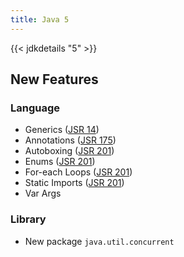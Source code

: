 ```yaml
---
title: Java 5
---
```


{{< jdkdetails "5" >}}

## New Features

### Language

* Generics ([JSR 14](https://jcp.org/en/jsr/detail?id=14))
* Annotations ([JSR 175](https://jcp.org/en/jsr/detail?id=175))
* Autoboxing ([JSR 201](https://jcp.org/en/jsr/detail?id=201))
* Enums ([JSR 201](https://jcp.org/en/jsr/detail?id=201))
* For-each Loops ([JSR 201](https://jcp.org/en/jsr/detail?id=201))
* Static Imports ([JSR 201](https://jcp.org/en/jsr/detail?id=201))
* Var Args

### Library

* New package `java.util.concurrent`